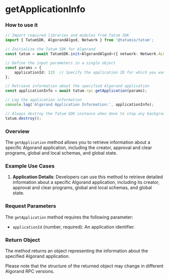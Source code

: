 # getApplicationInfo

### How to use it

```typescript
// Import required libraries and modules from Tatum SDK
import { TatumSDK, AlgorandAlgod, Network } from '@tatumio/tatum';

// Initialize the Tatum SDK for Algorand
const tatum = await TatumSDK.init<AlgorandAlgod>({ network: Network.ALGORAND_ALGOD });

// Define the input parameters in a single object
const params = {
    applicationId: 123  // Specify the application ID for which you want to retrieve information.
};

// Retrieve information about the specified Algorand application
const applicationInfo = await tatum.rpc.getApplication(params);

// Log the application information
console.log('Algorand Application Information:', applicationInfo);

// Always destroy the Tatum SDK instance when done to stop any background processes
tatum.destroy();
```

### Overview

The `getApplication` method allows you to retrieve information about a specific Algorand application, including the creator, approval and clear programs, global and local schemas, and global state.

### Example Use Cases

1. **Application Details**: Developers can use this method to retrieve detailed information about a specific Algorand application, including its creator, approval and clear programs, global and local schemas, and global state.

### Request Parameters

The `getApplication` method requires the following parameter:

- `applicationId` (number, required): An application identifier.

### Return Object

The method returns an object representing the information about the specified Algorand application.

Please note that the structure of the returned object may change in different Algorand RPC versions.